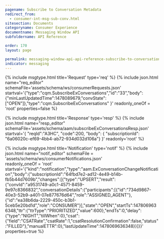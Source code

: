```yaml
---
pagename: Subscribe to Conversation Metadata
redirect_from:
  - consumer-int-msg-sub-conv.html
sitesection: Documents
categoryname: Consumer Experience
documentname: Messaging Window API
subfoldername: API Reference

order: 170
layout: page

permalink: messaging-window-api-api-reference-subscribe-to-conversation-metadata.html
indicator: messaging
---
```


{% include msgtype.html title='Request' type='req' %}
{% include json.html name="req_editor" 
        schemaFile='assets/schema/ws/consumerRequests.json'
	startval='{"type":"cqm.SubscribeExConversations","id":"33","body":{"minLastUpdatedTime":1478089679,"convState":["OPEN"]},"type":"cqm.SubscribeExConversations" }'
        readonly_oneOf = 'root'
	properties=false
	%}

{% include msgtype.html title='Response' type='resp' %}
{% include json.html name="resp_editor"
	schemaFile='assets/schema/aam/subscribeExConversationsResp.json'
	startval='{ "reqId":"A3HC", "code":200, "body": { "subscriptionId": "6a06020c-ef69-4bb4-ab72-934d032d106a"} }'
	readonly='root' %}

{% include msgtype.html title='Notification' type='notif' %}
{% include json.html name="notif_editor"
	schemaFile = 'assets/schema/ws/consumerNotifications.json' 	
        readonly_oneOf = 'root'
	startval='{"kind":"notification","type":"aam.ExConversationChangeNotification","body":{"subscriptionId":"64fbd7e2-ad12-4e49-b14b-fb5b44d7609b","changes":[{"type":"UPSERT","result":{"convId":"a9531749-a0c1-4571-8459-9e97c8366832","conversationDetails":{"participants":[{"id":"734d9867-40e3-52b9-a401-07e877676d64","role":"ASSIGNED_AGENT"},{"id":"ea38b6da-2229-450c-b3b1-5ceb5e20bd1d","role":"CONSUMER"}],"state":"OPEN","startTs":1478069636348,"ttr":{"ttrType":"PRIORITIZED","value":600},"endTs":0,"delay":{"type":"NIGHT","tillWhen":0},"csat":{"field":"CSATRate","csatRate":1,"csatResolutionConfirmation":false,"status":"FILLED"},"manualETTR":0},"lastUpdateTime":1478069636348}}]}}'
	properties=true %}
